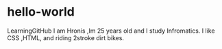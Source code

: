 # hello-world
LearningGitHub
I am Hronis ,Im 25 years old and I study Infromatics. I like CSS ,HTML, and riding 2stroke dirt bikes.
